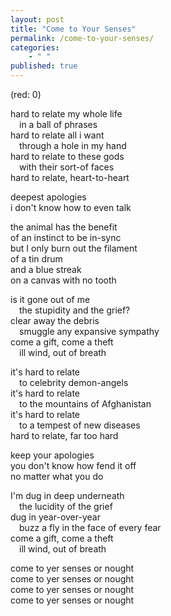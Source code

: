 ```yaml
---
layout: post
title: "Come to Your Senses"
permalink: /come-to-your-senses/
categories: 
    - " "
published: true
---
```


(red: 0)

hard to relate my whole life  
<span style="padding-left:1em;">in a ball of phrases</span>  
hard to relate all i want   
<span style="padding-left:1em;">through a hole in my hand</span>  
hard to relate to these gods   
<span style="padding-left:1em;">with their sort-of faces</span>  
hard to relate, heart-to-heart  
  
deepest apologies  
i don't know how to even talk  

the animal has the benefit  
of an instinct to be in-sync  
but I only burn out the filament  
of a tin drum   
and a blue streak  
on a canvas with no tooth  
  
is it gone out of me  
<span style="padding-left:1em;">the stupidity and the grief?</span>  
clear away the debris  
<span style="padding-left:1em;">smuggle any expansive sympathy</span>  
come a gift, come a theft  
<span style="padding-left:1em;">ill wind, out of breath</span>  
  
it's hard to relate   
<span style="padding-left:1em;">to celebrity demon-angels</span>  
it's hard to relate   
<span style="padding-left:1em;">to the mountains of Afghanistan</span>   
it's hard to relate  
<span style="padding-left:1em;">to a tempest of new diseases</span>    
hard to relate, far too hard  
  
keep your apologies  
you don't know how fend it off  
no matter what you do  
  
I'm dug in deep underneath  
<span style="padding-left:1em;">the lucidity of the grief</span>  
dug in year-over-year  
<span style="padding-left:1em;">buzz a fly in the face of every fear</span>   
come a gift, come a theft  
<span style="padding-left:1em;">ill wind, out of breath</span>   
  
come to yer senses or nought  
come to yer senses or nought  
come to yer senses or nought  
come to yer senses or nought  
